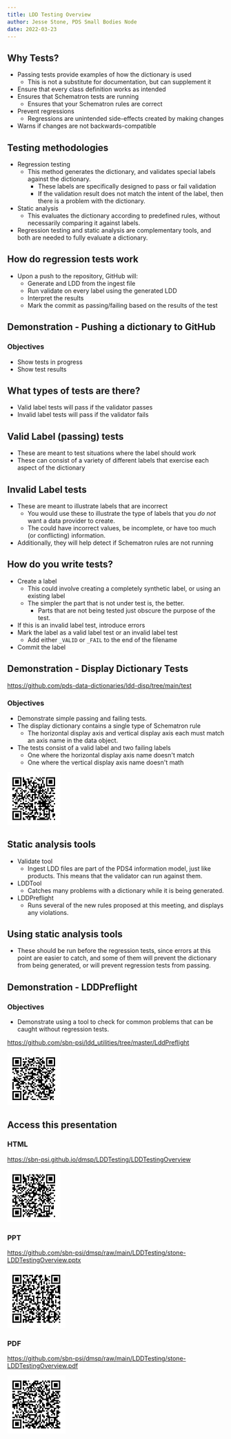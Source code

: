 ```yaml
---
title: LDD Testing Overview
author: Jesse Stone, PDS Small Bodies Node
date: 2022-03-23
---
```


## Why Tests?

* Passing tests provide examples of how the dictionary is used
  * This is not a substitute for documentation, but can supplement it
* Ensure that every class definition works as intended
* Ensures that Schematron tests are running
  * Ensures that your Schematron rules are correct
* Prevent regressions
  * Regressions are unintended side-effects created by making changes
* Warns if changes are not backwards-compatible

## Testing methodologies

* Regression testing
  * This method generates the dictionary, and validates special labels against the dictionary.
    * These labels are specifically designed to pass or fail validation
    * If the validation result does not match the intent of the label, then there is a problem with the dictionary.
* Static analysis
  * This evaluates the dictionary according to predefined rules, without necessarily comparing it against labels.
* Regression testing and static analysis are complementary tools, and both are needed to fully evaluate a dictionary.

## How do regression tests work

* Upon a push to the repository, GitHub will:
  * Generate and LDD from the ingest file
  * Run validate on every label using the generated LDD
  * Interpret the results
  * Mark the commit as passing/failing based on the results of the test

## Demonstration - Pushing a dictionary to GitHub

### Objectives

* Show tests in progress
* Show test results

## What types of tests are there?

* Valid label tests will pass if the validator passes
* Invalid label tests will pass if the validator fails

## Valid Label (passing) tests

* These are meant to test situations where the label should work
* These can consist of a variety of different labels that exercise each aspect of the dictionary

## Invalid Label tests

* These are meant to illustrate labels that are incorrect
    * You would use these to illustrate the type of labels that you *do not* want a data provider to create.
    * The could have incorrect values, be incomplete, or have too much (or conflicting) information.
* Additionally, they will help detect if Schematron rules are not running

## How do you write tests?

* Create a label
  * This could involve creating a completely synthetic label, or using an existing label
  * The simpler the part that is not under test is, the better.
      * Parts that are not being tested just obscure the purpose of the test.
* If this is an invalid label test, introduce errors
* Mark the label as a valid label test or an invalid label test
  * Add either `_VALID` or `_FAIL` to the end of the filename
* Commit the label

## Demonstration - Display Dictionary Tests

<https://github.com/pds-data-dictionaries/ldd-disp/tree/main/test>

### Objectives

* Demonstrate simple passing and failing tests.
* The display dictionary contains a single type of Schematron rule
  * The horizontal display axis and vertical display axis each must match an axis name in the data object.
* The tests consist of a valid label and two failing labels
  * One where the horizontal display axis name doesn't match
  * One where the vertical display axis name doesn't math

![ldd-disp](images/common/ldd-disp.png)


## Static analysis tools

* Validate tool
  * Ingest LDD files are part of the PDS4 information model, just like products. This means that the validator can run against them.
* LDDTool
  * Catches many problems with a dictionary while it is being generated.
* LDDPreflight
  * Runs several of the new rules proposed at this meeting, and displays any violations.

## Using static analysis tools

* These should be run before the regression tests, since errors at this point are easier to catch, and some of them will prevent the dictionary from being generated, or will prevent regression tests from passing.

## Demonstration - LDDPreflight

### Objectives

* Demonstrate using a tool to check for common problems that can be caught without regression tests.

<https://github.com/sbn-psi/ldd_utilities/tree/master/LddPreflight>

![preflight](images/common/preflight.png)


## Access this presentation

### HTML

<https://sbn-psi.github.io/dmsp/LDDTesting/LDDTestingOverview>

![HTML](images/overview/page.png)

### PPT

<https://github.com/sbn-psi/dmsp/raw/main/LDDTesting/stone-LDDTestingOverview.pptx>

![PPT](images/overview/presentation.png)

### PDF

<https://github.com/sbn-psi/dmsp/raw/main/LDDTesting/stone-LDDTestingOverview.pdf>

![PDF](images/overview/pdf.png)
